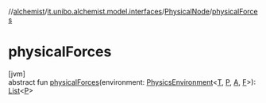 //[alchemist](../../../index.md)/[it.unibo.alchemist.model.interfaces](../index.md)/[PhysicalNode](index.md)/[physicalForces](physical-forces.md)

# physicalForces

[jvm]\
abstract fun [physicalForces](physical-forces.md)(environment: [PhysicsEnvironment](../../it.unibo.alchemist.model.interfaces.environments/-physics-environment/index.md)<[T](index.md), [P](index.md), [A](index.md), [F](index.md)>): [List](https://kotlinlang.org/api/latest/jvm/stdlib/kotlin.collections/-list/index.html)<[P](index.md)>
